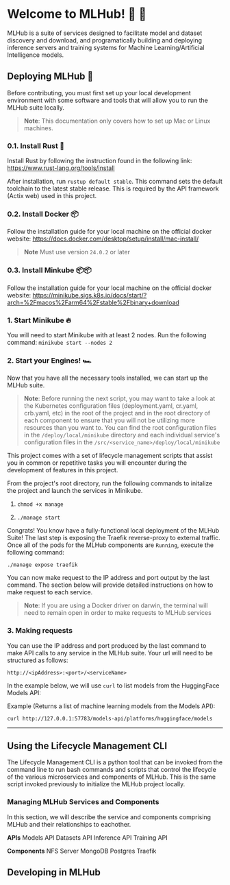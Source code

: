 # Welcome to MLHub! 🤠 🐂

MLHub is a suite of services designed to facilitate model and dataset discovery and download, and programatically building and deploying inference servers and training systems for Machine Learning/Artificial Intelligence models.

## Deploying MLHub 🚧

Before contributing, you must first set up your local development environment with some software and tools that will allow you to run the MLHub suite locally.
> **Note**: This documentation only covers how to set up Mac or Linux machines.

### 0.1. Install Rust 🦀

Install Rust by following the instruction found in the following link: https://www.rust-lang.org/tools/install 

After installation, run `rustup default stable`. This command sets the default toolchain to the latest stable release. This is required by the API framework (Actix web) used in this project.

### 0.2. Install Docker 📦

Follow the installation guide for your local machine on the official docker website: 
https://docs.docker.com/desktop/setup/install/mac-install/

> **Note** Must use version `24.0.2` or later

### 0.3. Install Minkube 📦📦

Follow the installation guide for your local machine on the official docker website:
https://minikube.sigs.k8s.io/docs/start/?arch=%2Fmacos%2Farm64%2Fstable%2Fbinary+download

### 1. Start Minikube 🔥

You will need to start Minikube with at least 2 nodes. Run the following command:
`minikube start --nodes 2`

### 2. Start your Engines! 🏎️

Now that you have all the necessary tools installed, we can start up the MLHub suite. 

> **Note**: Before running the next script, you may want to take a look at the Kubernetes configuration files (deployment.yaml, cr.yaml, crb.yaml, etc) in the root of the project and in the root directory of each component to ensure that you will not be utilizing more resources than you want to. You can find the root configuration files in the `/deploy/local/minikube` directory and each individual service's configuration files in the `/src/<service_name>/deploy/local/minikube`

This project comes with a set of lifecycle management scripts that assist you in common or repetitive tasks you will encounter during the development of features in this project.

From the project's root directory, run the following commands to initalize the project and launch the services in Minikube.

1. `chmod +x manage`

2. `./manage start`

Congrats! You know have a fully-functional local deployment of the MLHub Suite! The last step is exposing the Traefik reverse-proxy to external traffic. Once all of the pods for the MLHub components are `Running`, execute the following command:

`./manage expose traefik`

You can now make request to the IP address and port output by the last command. The section below will provide detailed instructions on how to make request to each service.

> **Note**: If you are using a Docker driver on darwin, the terminal will need to remain open in order to make requests to MLHub services

### 3. Making requests

You can use the IP address and port produced by the last command to make API calls to any service in the MLHub suite. Your url will need to be structured as follows:

`http://<ipAddress>:<port>/<serviceName>`

In the example below, we will use `curl` to list models from the HuggingFace Models API:

Example (Returns a list of machine learning models from the Models API):

`curl http://127.0.0.1:57783/models-api/platforms/huggingface/models`

---

## Using the Lifecycle Management CLI

The Lifecycle Management CLI is a python tool that can be invoked from the command line to run bash commands and scripts that control the lifecycle of the various microservices and components of MLHub. This is the same script invoked previously to initialize the MLHub project locally.

### Managing MLHub Services and Components

In this section, we will describe the service and components comprising MLHub and their relationships to eachother.

**APIs**
Models API
Datasets API
Inference API
Training API

**Components**
NFS Server
MongoDB
Postgres
Traefik

## Developing in MLHub


